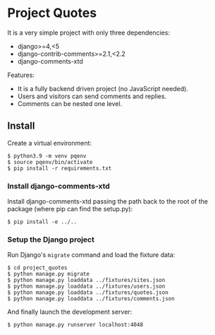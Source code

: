 # Project Quotes

It is a very simple project with only three dependencies:
 * django>=4,<5
 * django-contrib-comments>=2.1,<2.2
 * django-comments-xtd

Features:
 * It is a fully backend driven project (no JavaScript needed).
 * Users and visitors can send comments and replies.
 * Comments can be nested one level.

## Install

Create a virtual environment:

    $ python3.9 -m venv pqenv
    $ source pqenv/bin/activate
    $ pip install -r requirements.txt

### Install django-comments-xtd

Install django-comments-xtd passing the path back to the root of the package (where pip can find the setup.py):

    $ pip install -e ../..

### Setup the Django project

Run Django's `migrate` command and load the fixture data:

    $ cd project_quotes
    $ python manage.py migrate
    $ python manage.py loaddata ../fixtures/sites.json
    $ python manage.py loaddata ../fixtures/users.json
    $ python manage.py loaddata ../fixtures/quotes.json
    $ python manage.py loaddata ../fixtures/comments.json

And finally launch the development server:

    $ python manage.py runserver localhost:4048
